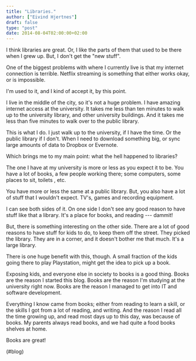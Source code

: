 ```yaml
---
title: "Libraries."
author: ["Eivind Hjertnes"]
draft: false
type: "post"
date: 2014-08-04T02:00:00+02:00
---
```


I think libraries are great. Or, I like the parts of them that used to
be there when I grew up. But, I don't get the "new stuff".

One of the biggest problems with where I currently live is that my
internet connection is terrible. Netflix streaming is something that
either works okay, or is impossible.

I'm used to it, and I kind of accept it, by this point.

I live in the middle of the city, so it's not a huge problem. I have
amazing internet access at the university. It takes me less than ten
minutes to walk up to the university library, and other university
buildings. And it takes me less than five minutes to walk over to the
public library.

This is what I do. I just walk up to the university, if I have the time.
Or the public library if I don't. When I need to download something big,
or sync large amounts of data to Dropbox or Evernote.

Which brings me to my main point: what the hell happened to libraries?

The one I have at my university is more or less as you expect it to be.
You have a lot of books, a few people working there; some computers,
some places to sit, toilets , etc.

You have more or less the same at a public library. But, you also have a
lot of stuff that I wouldn't expect. TV's, games and recording
equipment.

I can see both sides of it. On one side I don't see any good reason to
have stuff like that a library. It's a place for books, and reading ---
dammit!

But, there is something interesting on the other side. There are a lot
of good reasons to have stuff for kids to do, to keep them off the
street. They picked the library. They are in a corner, and it doesn't
bother me that much. It's a large library.

There is one huge benefit with this, though. A small fraction of the
kids going there to play Playstation, might get the idea to pick up a
book.

Exposing kids, and everyone else in society to books is a good thing.
Books are the reason I started this blog. Books are the reason I'm
studying at the university right now. Books are the reason I managed to
get into IT and software development.

Everything I know came from books; either from reading to learn a skill,
or the skills I got from a lot of reading, and writing. And the reason I
read all the time growing up, and read most days up to this day, was
because of books. My parents always read books, and we had quite a food
books shelves at home.

Books are great!

(#blog)
